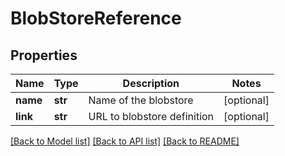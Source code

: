 # BlobStoreReference

## Properties
Name | Type | Description | Notes
------------ | ------------- | ------------- | -------------
**name** | **str** | Name of the blobstore | [optional] 
**link** | **str** | URL to blobstore definition | [optional] 

[[Back to Model list]](../README.md#documentation-for-models) [[Back to API list]](../README.md#documentation-for-api-endpoints) [[Back to README]](../README.md)



